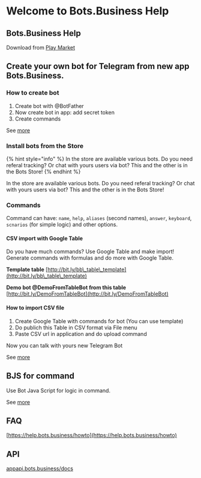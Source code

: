 # Welcome to Bots.Business Help

## Bots.Business Help

Download from [Play Market](https://play.google.com/store/apps/details?id=bb\_app.com.bots.business)

## Create your own bot for Telegram from new app Bots.Business.

### How to create bot

1. Create bot with @BotFather
2. Now create bot in app: add secret token
3. Create commands&#x20;

See [more](https://help.bots.business/getting-started)

### Install bots from the Store

{% hint style="info" %}
In the store are available various bots. Do you need referal tracking? Or chat with yours users via bot? This and the other is in the Bots Store!
{% endhint %}

In the store are available various bots. Do you need referal tracking? Or chat with yours users via bot? This and the other is in the Bots Store!

### Commands

Command can have: `name`, `help`, `aliases` (second names), `answer`, `keyboard`, `scnarios` (for simple logic) and other options.

####

#### CSV import with Google Table

Do you have much commands? Use Google Table and make import! Generate commands with formulas and do more with Google Table.

**Template table** [http://bit.ly/bb\_table\_template](http://bit.ly/bb\_table\_template)

**Demo bot @DemoFromTableBot from this table** [http://bit.ly/DemoFromTableBot](http://bit.ly/DemoFromTableBot)

#### How to import CSV file

1. Create Google Table with commands for bot (You can use template)
2. Do publich this Table in CSV format via File menu
3. Paste CSV url in application and do upload command

Now you can talk with yours new Telegram Bot

See [more](https://help.bots.business/create-bot-from-google-table)

## BJS for command

Use Bot Java Script for logic in command.

See [more](https://help.bots.business/scenarios-and-bjs)

## FAQ

[https://help.bots.business/howto](https://help.bots.business/howto)

## API

[appapi.bots.business/docs](https://appapi.bots.business/docs)

